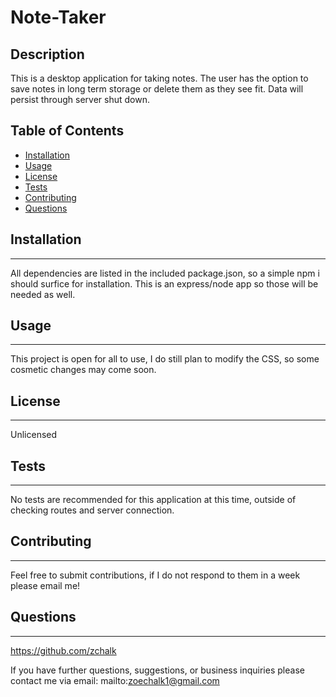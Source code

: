 # Note-Taker





## Description
This is a desktop application for taking notes. The user has the option to save notes in long term storage or delete them as they see fit. Data will persist through server shut down.
## Table of Contents


* [Installation](#installation)
* [Usage](#usage)
* [License](#license)
* [Tests](#tests)
* [Contributing](#contributing)
* [Questions](#questions)


## Installation
***
All dependencies are listed in the included package.json, so a simple npm i should surfice for installation. This is an express/node app so those will be needed as well.


## Usage
***
This project is open for all to use, I do still plan to modify the CSS, so some cosmetic changes may come soon.


## License
***
Unlicensed


## Tests
***
No tests are recommended for this application at this time, outside of checking routes and server connection.


## Contributing
***
Feel free to submit contributions, if I do not respond to them in a week please email me!


## Questions
***
https://github.com/zchalk

If you have further questions, suggestions, or business inquiries please contact me via email: mailto:zoechalk1@gmail.com
